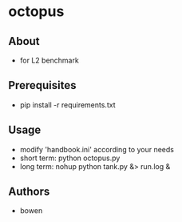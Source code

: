 # octopus

## About <a name = "about"></a>

- for L2 benchmark

## Prerequisites <a name = "Prerequisites"></a>

- pip install -r requirements.txt 

## Usage <a name = "usage"></a>

- modify 'handbook.ini' according to your needs
- short term: python octopus.py
- long term: nohup python tank.py &> run.log &

## Authors <a name = "authors"></a>

- bowen